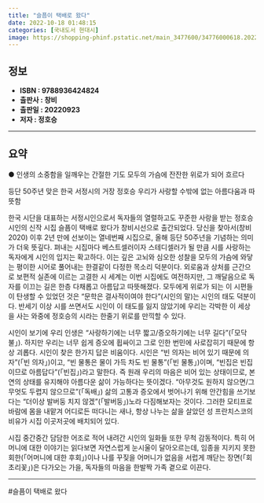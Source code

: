 ```yaml
---
title: "슬픔이 택배로 왔다"
date: 2022-10-18 01:48:15
categories: [국내도서 현대시]
image: https://shopping-phinf.pstatic.net/main_3477600/34776000618.20220925092424.jpg
---
```


## **정보**

- **ISBN : 9788936424824**
- **출판사 : 창비**
- **출판일 : 20220923**
- **저자 : 정호승**

------



## **요약**

● 인생의 소중함을 일깨우는 간절한 기도
모두의 가슴에 잔잔한 위로가 되어 흐르다

등단 50주년 맞은 한국 서정시의 거장 정호승
우리가 사랑할 수밖에 없는 아름다움과 따뜻함

한국 시단을 대표하는 서정시인으로서 독자들의 열렬하고도 꾸준한 사랑을 받는 정호승 시인의 신작 시집 슬픔이 택배로 왔다가 창비시선으로 출간되었다. 당신을 찾아서(창비 2020) 이후 2년 만에 선보이는 열네번째 시집으로, 올해 등단 50주년을 기념하는 의미가 더욱 뜻깊다. 펴내는 시집마다 베스트셀러이자 스테디셀러가 될 만큼 시를 사랑하는 독자에게 시인의 입지는 확고하다. 이는 깊은 고뇌와 심오한 성찰을 모두의 가슴에 와닿는 평이한 시어로 풀어내는 한결같이 다정한 목소리 덕분이다. 외로움과 상처를 근간으로 보편적 실존에 이르는 고결한 시 세계는 이번 시집에도 여전하지만, 그 깨달음으로 독자를 이끄는 길은 한층 다채롭고 아름답고 따뜻해졌다. 모두에게 위로가 되는 이 시편들이 탄생할 수 있었던 것은 “문학은 결사적이여야 한다”(시인의 말)는 시인의 태도 덕분이다. 반세기 이상 시를 쓰면서도 시인이 이 태도를 잃지 않았기에 우리는 각박한 이 세상을 사는 와중에 정호승의 시라는 한줄기 위로를 만끽할 수 있다.

시인이 보기에 우리 인생은 “사랑하기에는 너무 짧고/증오하기에는 너무 길다”(「모닥불」). 하지만 우리는 너무 쉽게 증오에 휩싸이고 그로 인한 번민에 사로잡히기 때문에 항상 괴롭다. 시인이 찾은 한가지 답은 비움이다. 시인은 “빈 의자는 비어 있기 때문에 의자”(「빈 의자」)이고, “빈 물통은 물이 가득 차도 빈 물통”(「빈 물통」)이며, “빈집은 빈집이므로 아름답다”(「빈집」)라고 말한다. 즉 원래 우리의 마음은 비어 있는 상태이므로, 본연의 상태를 유지해야 아름다운 삶이 가능하다는 뜻이겠다. “아무것도 원하지 않으면/그 무엇도 두렵지 않으므로”(「독배」) 삶의 고통과 증오에서 벗어나기 위해 안간힘을 쓰기보다는 “더이상 발버둥 치지 않겠”(「발버둥」)노라 다짐해보자는 것이다. 그러한 모티프로 바람에 몸을 내맡겨 어디로든 떠다니는 새나, 항상 나누는 삶을 살았던 성 프란치스코의 비유가 시집 이곳저곳에 배치되어 있다.

시집 중간중간 담담한 어조로 적어 내려간 시인의 일화들 또한 무척 감동적이다. 특히 어머니에 대한 이야기는 읽다보면 자연스럽게 눈시울이 달아오르는데, 임종을 지키지 못한 회한(「어머니에 대한 후회」)이나 나를 꾸짖을 어머니가 없음을 서럽게 깨닫는 장면(「회초리꽃」)은 다가오는 가을, 독자들의 마음을 한발짝 가족 곁으로 이끈다.

------

#슬픔이 택배로 왔다


